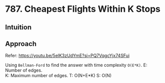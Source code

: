 # 787. Cheapest Flights Within K Stops

## Intuition

## Approach
Refer: https://youtu.be/5eIK3zUdYmE?si=PQ7VqgcYjx74SFui

Using `Bellman-Ford` to find the answer with time complexity `O(E*K)`.
E: Number of edges.  
K: Maximum number of edges.
T: O(N+E*K)
S: O(N)